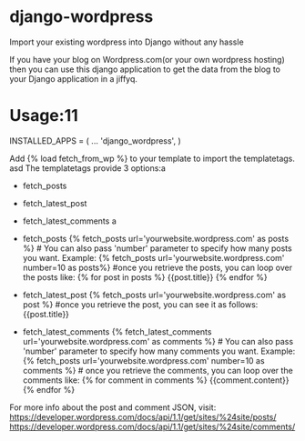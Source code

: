 # django-wordpress
Import your existing wordpress into Django without any hassle

If you have your blog on Wordpress.com(or your own wordpress hosting) then you can use this django application to get the data from the blog to your Django application in a jiffyq.

# Usage:11
INSTALLED_APPS = (
  ...
  'django_wordpress',
)

Add {% load fetch_from_wp %} to your template to import the templatetags.
asd
The templatetags provide 3 options:a
* fetch_posts
* fetch_latest_post
* fetch_latest_comments
a
* fetch_posts
      {% fetch_posts url='yourwebsite.wordpress.com' as posts %}
      # You can also pass 'number' parameter to specify how many posts you want.
      Example:
      {% fetch_posts url='yourwebsite.wordpress.com' number=10 as posts%}
      #once you retrieve the posts, you can loop over the posts like:
      {% for post in posts %}
        {{post.title}}
      {% endfor %}
      
* fetch_latest_post
      {% fetch_posts url='yourwebsite.wordpress.com' as post %}
      #once you retrieve the post, you can see it as follows:
      {{post.title}}
      
* fetch_latest_comments
      {% fetch_latest_comments url='yourwebsite.wordpress.com' as comments %}
      # You can also pass 'number' parameter to specify how many comments you want.
      Example:
      {% fetch_posts url='yourwebsite.wordpress.com' number=10 as comments %}
      # once you retrieve the comments, you can loop over the comments like:
      {% for comment in comments %}
        {{comment.content}}
      {% endfor %}

For more info about the post and comment JSON, visit:
https://developer.wordpress.com/docs/api/1.1/get/sites/%24site/posts/
https://developer.wordpress.com/docs/api/1.1/get/sites/%24site/comments/
